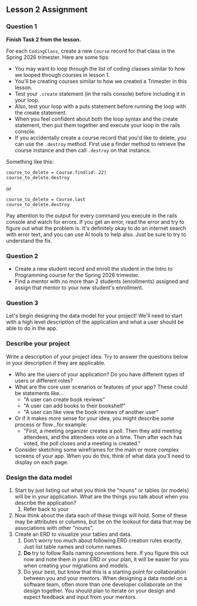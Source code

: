 ## Lesson 2 Assignment 
### Question 1
**Finish Task 2 from the lesson.**

For each `CodingClass`, create a new `Course` record for that class in the Spring 2026 trimester. Here are some tips:
- You may want to loop through the list of coding classes similar to how we looped through courses in lesson 1. 
- You'll be creating courses similar to how we created a Trimester in this lesson.
- Test your `.create` statement (in the rails console) before including it in your loop.
- Also, test your loop with a puts statement before running the loop with the create statement.
- When you feel confident about both the loop syntax and the create statement, then put them together and execute your loop in the rails console.
- If you accidentally create a course record that you'd like to delete, you can use the `.destroy` method. First use a finder method to retrieve the course instance and then call `.destroy` on that instance.

Something like this:
```
course_to_delete = Course.find(id: 22)
course_to_delete.destroy
```
or 
```
course_to_delete = Course.last
course_to_delete.destroy
```

Pay attention to the output for every command you execute in the rails console and watch for errors. If you get an error, read the error and try to figure out what the problem is. It's definitely okay to do an internet search with error text, and you can use AI tools to help also. Just be sure to try to understand the fix.

### Question 2
- Create a new student record and enroll the student in the Intro to Programming course for the Spring 2026 trimester.
- Find a mentor with no more than 2 students (enrollments) assigned and assign that mentor to your new student's enrollment.

### Question 3
Let's begin designing the data model for your project! We'll need to start with a high level description of the application and what a user should be able to do in the app.

### Describe your project 
Write a description of your project idea. Try to answer the questions below in your description if they are applicable. 
- Who are the users of your application? Do you have different types of users or different roles?
- What are the core user scenarios or features of your app? These could be statements like... 
   - "A user can create book reviews"
   - "A user can add books to their bookshelf"
   - "A user can like view the book reviews of another user"
- Or if it makes more sense for your idea, you might describe some process or flow...for example:
   - "First, a meeting organizer creates a poll. Then they add meeting attendees, and the attendees vote on a time. Then after each has voted, the poll closes and a meeting is created."
- Consider sketching some wireframes for the main or more complex screens of your app. When you do this, think of what data you'll need to display on each page. 

### Design the data model
1. Start by just listing out what you think the "nouns" or tables (or models) will be in your application. What are the things you talk about when you describe the application?
   1. Refer back to your
2. Now think about the data each of these things will hold. Some of these may be attributes or columns, but be on the lookout for data that may be associations with other "nouns".
3. Create an ERD to visualize your tables and data.
    1. Don't worry too much about following ERD creation rules exactly. Just list table names and column names.
    2. **Do** try to follow Rails naming conventions here. If you figure this out now and note them in your ERD or your plan, it will be easier for you when creating your migrations and models.
    3. Do your best, but know that this is a starting point for collaboration between you and your mentors. When designing a data model on a software team, often more than one developer collaborate on the design together. You should plan to iterate on your design and expect feedback and input from your mentors.